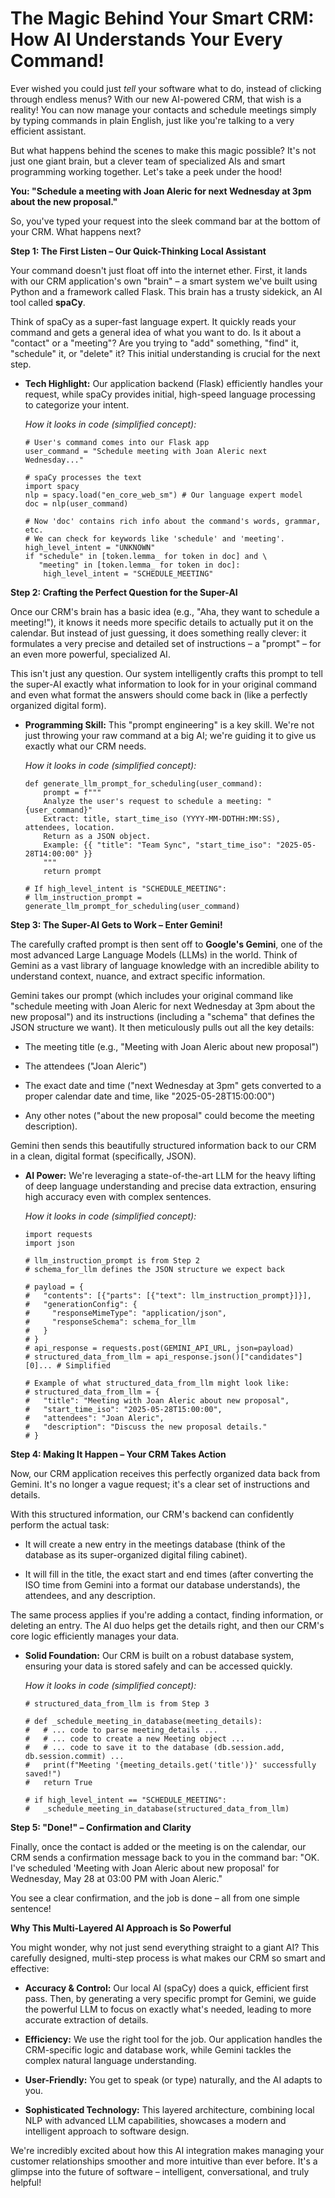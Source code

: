 # The Magic Behind Your Smart CRM: How AI Understands Your Every Command!

Ever wished you could just _tell_ your software what to do, instead of clicking through endless menus? With our new AI-powered CRM, that wish is a reality! You can now manage your contacts and schedule meetings simply by typing commands in plain English, just like you're talking to a very efficient assistant.

But what happens behind the scenes to make this magic possible? It's not just one giant brain, but a clever team of specialized AIs and smart programming working together. Let's take a peek under the hood!

**You: "Schedule a meeting with Joan Aleric for next Wednesday at 3pm about the new proposal."**

So, you've typed your request into the sleek command bar at the bottom of your CRM. What happens next?

**Step 1: The First Listen – Our Quick-Thinking Local Assistant**

Your command doesn't just float off into the internet ether. First, it lands with our CRM application's own "brain" – a smart system we've built using Python and a framework called Flask. This brain has a trusty sidekick, an AI tool called **spaCy**.

Think of spaCy as a super-fast language expert. It quickly reads your command and gets a general idea of what you want to do. Is it about a "contact" or a "meeting"? Are you trying to "add" something, "find" it, "schedule" it, or "delete" it? This initial understanding is crucial for the next step.

- **Tech Highlight:** Our application backend (Flask) efficiently handles your request, while spaCy provides initial, high-speed language processing to categorize your intent.
    
    _How it looks in code (simplified concept):_
    
    ```
    # User's command comes into our Flask app
    user_command = "Schedule meeting with Joan Aleric next Wednesday..."
    
    # spaCy processes the text
    import spacy
    nlp = spacy.load("en_core_web_sm") # Our language expert model
    doc = nlp(user_command)
    
    # Now 'doc' contains rich info about the command's words, grammar, etc.
    # We can check for keywords like 'schedule' and 'meeting'.
    high_level_intent = "UNKNOWN"
    if "schedule" in [token.lemma_ for token in doc] and \
       "meeting" in [token.lemma_ for token in doc]:
        high_level_intent = "SCHEDULE_MEETING"
    ```
    

**Step 2: Crafting the Perfect Question for the Super-AI**

Once our CRM's brain has a basic idea (e.g., "Aha, they want to schedule a meeting!"), it knows it needs more specific details to actually put it on the calendar. But instead of just guessing, it does something really clever: it formulates a very precise and detailed set of instructions – a "prompt" – for an even more powerful, specialized AI.

This isn't just any question. Our system intelligently crafts this prompt to tell the super-AI exactly what information to look for in your original command and even what format the answers should come back in (like a perfectly organized digital form).

- **Programming Skill:** This "prompt engineering" is a key skill. We're not just throwing your raw command at a big AI; we're guiding it to give us exactly what our CRM needs.
    
    _How it looks in code (simplified concept):_
    
    ```
    def generate_llm_prompt_for_scheduling(user_command):
        prompt = f"""
        Analyze the user's request to schedule a meeting: "{user_command}"
        Extract: title, start_time_iso (YYYY-MM-DDTHH:MM:SS), attendees, location.
        Return as a JSON object.
        Example: {{ "title": "Team Sync", "start_time_iso": "2025-05-28T14:00:00" }}
        """
        return prompt
    
    # If high_level_intent is "SCHEDULE_MEETING":
    # llm_instruction_prompt = generate_llm_prompt_for_scheduling(user_command)
    ```
    

**Step 3: The Super-AI Gets to Work – Enter Gemini!**

The carefully crafted prompt is then sent off to **Google's Gemini**, one of the most advanced Large Language Models (LLMs) in the world. Think of Gemini as a vast library of language knowledge with an incredible ability to understand context, nuance, and extract specific information.

Gemini takes our prompt (which includes your original command like "schedule meeting with Joan Aleric for next Wednesday at 3pm about the new proposal") and its instructions (including a "schema" that defines the JSON structure we want). It then meticulously pulls out all the key details:

- The meeting title (e.g., "Meeting with Joan Aleric about new proposal")
    
- The attendees ("Joan Aleric")
    
- The exact date and time ("next Wednesday at 3pm" gets converted to a proper calendar date and time, like "2025-05-28T15:00:00")
    
- Any other notes ("about the new proposal" could become the meeting description).
    

Gemini then sends this beautifully structured information back to our CRM in a clean, digital format (specifically, JSON).

- **AI Power:** We're leveraging a state-of-the-art LLM for the heavy lifting of deep language understanding and precise data extraction, ensuring high accuracy even with complex sentences.
    
    _How it looks in code (simplified concept):_
    
    ```
    import requests
    import json
    
    # llm_instruction_prompt is from Step 2
    # schema_for_llm defines the JSON structure we expect back
    
    # payload = {
    #   "contents": [{"parts": [{"text": llm_instruction_prompt}]}],
    #   "generationConfig": {
    #     "responseMimeType": "application/json",
    #     "responseSchema": schema_for_llm 
    #   }
    # }
    # api_response = requests.post(GEMINI_API_URL, json=payload)
    # structured_data_from_llm = api_response.json()["candidates"][0]... # Simplified
    
    # Example of what structured_data_from_llm might look like:
    # structured_data_from_llm = {
    #   "title": "Meeting with Joan Aleric about new proposal",
    #   "start_time_iso": "2025-05-28T15:00:00",
    #   "attendees": "Joan Aleric",
    #   "description": "Discuss the new proposal details."
    # }
    ```
    

**Step 4: Making It Happen – Your CRM Takes Action**

Now, our CRM application receives this perfectly organized data back from Gemini. It's no longer a vague request; it's a clear set of instructions and details.

With this structured information, our CRM's backend can confidently perform the actual task:

- It will create a new entry in the meetings database (think of the database as its super-organized digital filing cabinet).
    
- It will fill in the title, the exact start and end times (after converting the ISO time from Gemini into a format our database understands), the attendees, and any description.
    

The same process applies if you're adding a contact, finding information, or deleting an entry. The AI duo helps get the details right, and then our CRM's core logic efficiently manages your data.

- **Solid Foundation:** Our CRM is built on a robust database system, ensuring your data is stored safely and can be accessed quickly.
    
    _How it looks in code (simplified concept):_
    
    ```
    # structured_data_from_llm is from Step 3
    
    # def _schedule_meeting_in_database(meeting_details):
    #   # ... code to parse meeting_details ...
    #   # ... code to create a new Meeting object ...
    #   # ... code to save it to the database (db.session.add, db.session.commit) ...
    #   print(f"Meeting '{meeting_details.get('title')}' successfully saved!")
    #   return True 
    
    # if high_level_intent == "SCHEDULE_MEETING":
    #   _schedule_meeting_in_database(structured_data_from_llm)
    ```
    

**Step 5: "Done!" – Confirmation and Clarity**

Finally, once the contact is added or the meeting is on the calendar, our CRM sends a confirmation message back to you in the command bar: "OK. I've scheduled 'Meeting with Joan Aleric about new proposal' for Wednesday, May 28 at 03:00 PM with Joan Aleric."

You see a clear confirmation, and the job is done – all from one simple sentence!

**Why This Multi-Layered AI Approach is So Powerful**

You might wonder, why not just send everything straight to a giant AI? This carefully designed, multi-step process is what makes our CRM so smart and effective:

- **Accuracy & Control:** Our local AI (spaCy) does a quick, efficient first pass. Then, by generating a very specific prompt for Gemini, we guide the powerful LLM to focus on exactly what's needed, leading to more accurate extraction of details.
    
- **Efficiency:** We use the right tool for the job. Our application handles the CRM-specific logic and database work, while Gemini tackles the complex natural language understanding.
    
- **User-Friendly:** You get to speak (or type) naturally, and the AI adapts to you.
    
- **Sophisticated Technology:** This layered architecture, combining local NLP with advanced LLM capabilities, showcases a modern and intelligent approach to software design.
    

We're incredibly excited about how this AI integration makes managing your customer relationships smoother and more intuitive than ever before. It's a glimpse into the future of software – intelligent, conversational, and truly helpful!